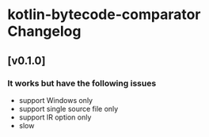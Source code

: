 <!-- Keep a Changelog guide -> https://keepachangelog.com -->

# kotlin-bytecode-comparator Changelog

## [v0.1.0]
### It works but have the following issues
- support Windows only
- support single source file only
- support IR option only
- slow
